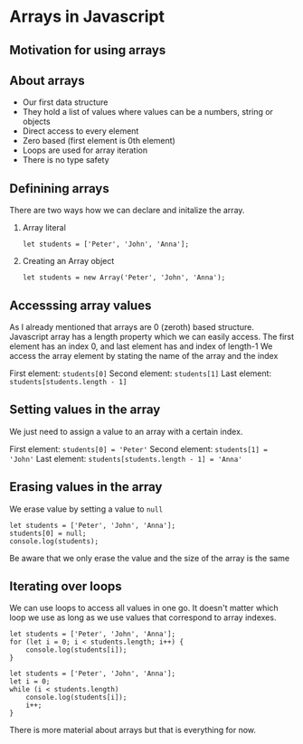 # Arrays in Javascript

## Motivation for using arrays


## About arrays

* Our first data structure
* They hold a list of values where values can be a numbers, string or objects
* Direct access to every element
* Zero based (first element is 0th element)
* Loops are used for array iteration
* There is no type safety 

## Definining arrays

There are two ways how we can declare and initalize the array.

1. Array literal

    ```
    let students = ['Peter', 'John', 'Anna'];
    ```

2. Creating an Array object

    ```
    let students = new Array('Peter', 'John', 'Anna');
    ```

## Accesssing array values

As I already mentioned that arrays are 0 (zeroth) based structure.
Javascript array has a length property which we can easily access.
The first element has an index 0, and last element has and index of length-1
We access the array element by stating the name of the array and the index

First element: `students[0]`
Second element: `students[1]`
Last element: `students[students.length - 1]`

## Setting values in the array

We just need to assign a value to an array with a certain index.

First element: `students[0] = 'Peter'`
Second element: `students[1] = 'John'`
Last element: `students[students.length - 1] = 'Anna'`

## Erasing values in the array

We erase value by setting a value to `null`

    let students = ['Peter', 'John', 'Anna'];
    students[0] = null;
    console.log(students);

Be aware that we only erase the value and the size of the array is the same 

## Iterating over loops

We can use loops to access all values in one go.
It doesn't matter which loop we use as long as we use values that correspond to array indexes.

    let students = ['Peter', 'John', 'Anna'];
    for (let i = 0; i < students.length; i++) {
        console.log(students[i]);
    }

    let students = ['Peter', 'John', 'Anna'];
    let i = 0;
    while (i < students.length)
        console.log(students[i]);
        i++;
    }

There is more material about arrays but that is everything for now.